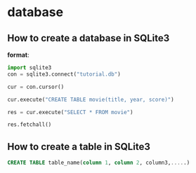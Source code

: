 # database
 
## How to create a database in SQLite3

**format**:
```python
import sqlite3
con = sqlite3.connect("tutorial.db")

cur = con.cursor()

cur.execute("CREATE TABLE movie(title, year, score)")

res = cur.execute("SELECT * FROM movie")

res.fetchall()
```

## How to create a table in SQLite3
```SQL
CREATE TABLE table_name(column 1, column 2, column3,.....)
```
